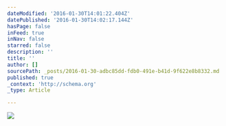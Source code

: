 ```yaml
---
dateModified: '2016-01-30T14:01:22.404Z'
datePublished: '2016-01-30T14:02:17.144Z'
hasPage: false
inFeed: true
inNav: false
starred: false
description: ''
title: ''
author: []
sourcePath: _posts/2016-01-30-adbc85dd-fdb0-491e-b41d-9f622e8b8332.md
published: true
_context: 'http://schema.org'
_type: Article

---
```

![](https://the-grid-user-content.s3-us-west-2.amazonaws.com/213c7aec-4d49-4c49-9096-c3dbb6c24908.jpg)